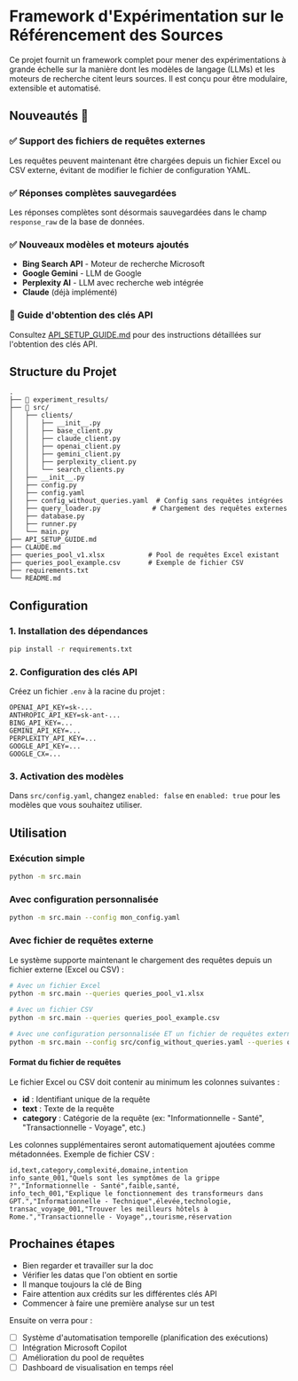 # Framework d'Expérimentation sur le Référencement des Sources

Ce projet fournit un framework complet pour mener des expérimentations à grande échelle sur la manière dont les modèles de langage (LLMs) et les moteurs de recherche citent leurs sources. Il est conçu pour être modulaire, extensible et automatisé.

## Nouveautés 🎉

### ✅ Support des fichiers de requêtes externes
Les requêtes peuvent maintenant être chargées depuis un fichier Excel ou CSV externe, évitant de modifier le fichier de configuration YAML.

### ✅ Réponses complètes sauvegardées
Les réponses complètes sont désormais sauvegardées dans le champ `response_raw` de la base de données.

### ✅ Nouveaux modèles et moteurs ajoutés
- **Bing Search API** - Moteur de recherche Microsoft
- **Google Gemini** - LLM de Google
- **Perplexity AI** - LLM avec recherche web intégrée
- **Claude** (déjà implémenté)

### 📖 Guide d'obtention des clés API
Consultez [API_SETUP_GUIDE.md](API_SETUP_GUIDE.md) pour des instructions détaillées sur l'obtention des clés API.

## Structure du Projet

```
.
├── 📂 experiment_results/
├── 📂 src/
│   ├── clients/
│   │   ├── __init__.py
│   │   ├── base_client.py
│   │   ├── claude_client.py
│   │   ├── openai_client.py
│   │   ├── gemini_client.py
│   │   ├── perplexity_client.py
│   │   └── search_clients.py
│   ├── __init__.py
│   ├── config.py
│   ├── config.yaml
│   ├── config_without_queries.yaml  # Config sans requêtes intégrées
│   ├── query_loader.py             # Chargement des requêtes externes
│   ├── database.py
│   ├── runner.py
│   └── main.py
├── API_SETUP_GUIDE.md
├── CLAUDE.md
├── queries_pool_v1.xlsx           # Pool de requêtes Excel existant
├── queries_pool_example.csv       # Exemple de fichier CSV
├── requirements.txt
└── README.md
```

## Configuration

### 1. Installation des dépendances
```bash
pip install -r requirements.txt
```

### 2. Configuration des clés API
Créez un fichier `.env` à la racine du projet :
```env
OPENAI_API_KEY=sk-...
ANTHROPIC_API_KEY=sk-ant-...
BING_API_KEY=...
GEMINI_API_KEY=...
PERPLEXITY_API_KEY=...
GOOGLE_API_KEY=...
GOOGLE_CX=...
```

### 3. Activation des modèles
Dans `src/config.yaml`, changez `enabled: false` en `enabled: true` pour les modèles que vous souhaitez utiliser.

## Utilisation

### Exécution simple
```bash
python -m src.main
```

### Avec configuration personnalisée
```bash
python -m src.main --config mon_config.yaml
```

### Avec fichier de requêtes externe
Le système supporte maintenant le chargement des requêtes depuis un fichier externe (Excel ou CSV) :

```bash
# Avec un fichier Excel
python -m src.main --queries queries_pool_v1.xlsx

# Avec un fichier CSV
python -m src.main --queries queries_pool_example.csv

# Avec une configuration personnalisée ET un fichier de requêtes externe
python -m src.main --config src/config_without_queries.yaml --queries queries_pool_v1.xlsx
```

#### Format du fichier de requêtes

Le fichier Excel ou CSV doit contenir au minimum les colonnes suivantes :
- **id** : Identifiant unique de la requête
- **text** : Texte de la requête
- **category** : Catégorie de la requête (ex: "Informationnelle - Santé", "Transactionnelle - Voyage", etc.)

Les colonnes supplémentaires seront automatiquement ajoutées comme métadonnées. Exemple de fichier CSV :

```csv
id,text,category,complexité,domaine,intention
info_sante_001,"Quels sont les symptômes de la grippe ?","Informationnelle - Santé",faible,santé,
info_tech_001,"Explique le fonctionnement des transformeurs dans GPT.","Informationnelle - Technique",élevée,technologie,
transac_voyage_001,"Trouver les meilleurs hôtels à Rome.","Transactionnelle - Voyage",,tourisme,réservation
```

## Prochaines étapes

- Bien regarder et travailler sur la doc 
- Vérifier les datas que l'on obtient en sortie 
- Il manque toujours la clé de Bing 
- Faire attention aux crédits sur les différentes clés API
- Commencer à faire une première analyse sur un test

Ensuite on verra pour :

- [ ] Système d'automatisation temporelle (planification des exécutions)
- [ ] Intégration Microsoft Copilot
- [ ] Amélioration du pool de requêtes
- [ ] Dashboard de visualisation en temps réel
